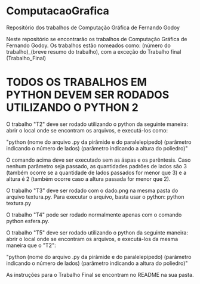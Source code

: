 # ComputacaoGrafica
Repositório dos trabalhos de Computação Gráfica de Fernando Godoy

Neste repositório se encontrarão os trabalhos de Computação Gráfica de Fernando Godoy.
Os trabalhos estão nomeados como: (número do trabalho)_(breve resumo do trabalho), com a exceção do Trabalho final (Trabalho_Final)

# TODOS OS TRABALHOS EM PYTHON DEVEM SER RODADOS UTILIZANDO O PYTHON 2

O trabalho "T2" deve ser rodado utilizando o python da seguinte maneira: abrir o local onde se encontram os arquivos, e executá-los como:

"python (nome do arquivo .py da pirâmide e do paralelepípedo) (parâmetro indicando o número de lados) (parâmetro indicando a altura do poliedro)"

O comando acima deve ser executado sem as áspas e os parêntesis. Caso nenhum parâmetro seja passado, as quantidades padrões de lados são 3 (também ocorre se a quantidade de lados passados for menor que 3) e a altura é 2 (também ocorre caso a altura passada for menor que 2).

O trabalho "T3" deve ser rodado com o dado.png na mesma pasta do arquivo textura.py. Para executar o arquivo, basta usar o python:
python textura.py

O trabalho "T4" pode ser rodado normalmente apenas com o comando python esfera.py.

O trabalho "T5" deve ser rodado utilizando o python da seguinte maneira: abrir o local onde se encontram os arquivos, e executá-los da mesma maneira que o "T2":

"python (nome do arquivo .py da pirâmide e do paralelepípedo) (parâmetro indicando o número de lados) (parâmetro indicando a altura do poliedro)"

As instruções para o Trabalho Final se encontram no README na sua pasta.
